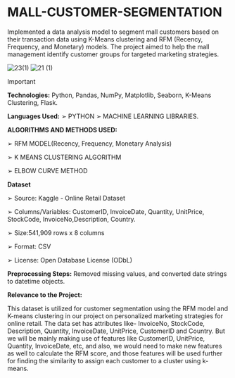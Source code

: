# MALL-CUSTOMER-SEGMENTATION

Implemented a data analysis model to segment mall customers based on their transaction data using K-Means clustering and RFM (Recency, Frequency, and Monetary) models. The project aimed to help the mall management identify customer groups for targeted marketing strategies.

![23(1)](https://github.com/user-attachments/assets/659ababc-3684-469d-9426-526d60e3c4f0)
![21 (1)](https://github.com/user-attachments/assets/916d3d34-d78c-4f1a-bdab-b5f619d6ec89)

> [!IMPORTANT]
> **Technologies:**
> Python, Pandas, NumPy, Matplotlib, Seaborn, K-Means Clustering, Flask.
> 
> **Languages Used:**
> ➢ PYTHON
> ➢ MACHINE LEARNING LIBRARIES.

**ALGORITHMS AND METHODS USED:**

➢ RFM MODEL(Recency, Frequency, Monetary Analysis)

➢ K MEANS CLUSTERING ALGORITHM

➢ ELBOW CURVE METHOD

**Dataset**

➢ Source: Kaggle - Online Retail Dataset

➢ Columns/Variables: CustomerID, InvoiceDate, Quantity, UnitPrice, StockCode, InvoiceNo,Description, Country.

➢ Size:541,909 rows x 8 columns

➢ Format: CSV

➢ License: Open Database License (ODbL)

**Preprocessing Steps:** Removed missing values, and converted date strings to datetime objects.

**Relevance to the Project:**

This dataset is utilized for customer segmentation using the RFM model and K-means clustering in our project on personalized marketing strategies for online retail. The data set has attributes like- InvoiceNo, StockCode, Description, Quantity, InvoiceDate, UnitPrice, CustomerID and Country. But we will be mainly making use of features like CustomerID, UnitPrice, Quantity, InvoiceDate, etc, and also, we would need to make new features as well to calculate the RFM score, and those features will be used further for finding the similarity to assign each customer to a cluster using k-means.
